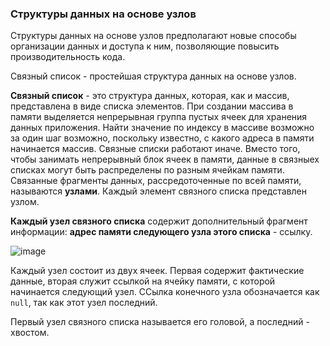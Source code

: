 ### Структуры данных на основе узлов

Структуры данных на основе узлов предполагают новые способы организации данных и доступа к ним,
позволяющие повысить производительность кода.

Связный список - простейшая структура данных на основе узлов.

**Связный список** - это структура данных, которая, как и массив, представлена в виде списка элементов.
При создании массива в памяти выделяется непрерывная группа пустых ячеек для хранения данных приложения.
Найти значение по индексу в массиве возможно за один шаг возможно, поскольку известно, с какого адреса
в памяти начинается массив.
Связные списки работают иначе. Вместо того, чтобы занимать непрерывный блок ячеек в памяти, данные в
связныех списках могут быть распределены по разным ячейкам памяти.
Связанные фрагменты данных, рассредоточенные по всей памяти, называются **узлами**.
Каждый элемент связного списка представлен узлом.

**Каждый узел связного списка** содержит дополнительный фрагмент информации: **адрес памяти следующего узла этого списка** - ссылку.

![image](https://github.com/user-attachments/assets/0bb50a66-de88-4a34-acd2-8546c68fe5ef)

Каждый узел состоит из двух ячеек. Первая содержит фактические данные, вторая служит ссылкой на ячейку памяти,
с которой начинается следующий узел. ССылка конечного узла обозначается как `null`, так как этот узел последний.

Первый узел связного списка называется его головой, а последний - хвостом.





